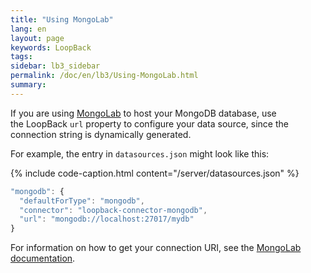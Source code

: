 ```yaml
---
title: "Using MongoLab"
lang: en
layout: page
keywords: LoopBack
tags:
sidebar: lb3_sidebar
permalink: /doc/en/lb3/Using-MongoLab.html
summary:
---
```


If you are using [MongoLab](https://mongolab.com/) to host your MongoDB database, use the LoopBack `url` property to configure your data source,
since the connection string is dynamically generated.

For example, the entry in `datasources.json` might look like this: 

{% include code-caption.html content="/server/datasources.json" %}
```javascript
"mongodb": {
  "defaultForType": "mongodb",
  "connector": "loopback-connector-mongodb",
  "url": "mongodb://localhost:27017/mydb"
}
```

For information on how to get your connection URI, see the [MongoLab documentation](https://devcenter.heroku.com/articles/mongolab#getting-your-connection-uri).